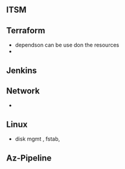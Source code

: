 ## ITSM 

## Terraform 
* dependson can be use don the resources 
* 

## Jenkins 

## Network 
* 

## Linux 
* disk mgmt , fstab, 

## Az-Pipeline 
